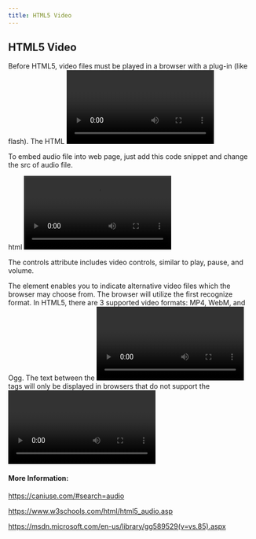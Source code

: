 ```yaml
---
title: HTML5 Video
---
```

## HTML5 Video


Before HTML5, video files must be played in a browser with a plug-in (like flash).
The HTML <video> tag is used to embed video in web documents. It may contain one or more video sources, represented using the src attribute or the [source](<source>) element.
  
  
 To embed audio file into web page, just add this code snippet and change the src of audio file.
 
 html
 <video controls>
    <source src="tutorial.ogg" type="video /ogg">
    <source src="tutorial.mp4" type="video /mpeg">
  Your browser does not support the video element. Kindly,update it to latest version.
  </video >

The controls attribute includes video controls, similar to play, pause, and volume.

The <source> element enables you to indicate alternative video files which the browser may choose from. The browser will utilize the first recognize format.
In HTML5, there are 3 supported video formats: MP4, WebM, and Ogg.
The text between the <video> and </video> tags will only be displayed in browsers that do not support the <video> element.
Since this is html5, some browser do not support it. You can check it at https://caniuse.com/#search=audio.
  
  
  #### More Information:
 https://caniuse.com/#search=audio
 
 https://www.w3schools.com/html/html5_audio.asp
 
 https://msdn.microsoft.com/en-us/library/gg589529(v=vs.85).aspx
